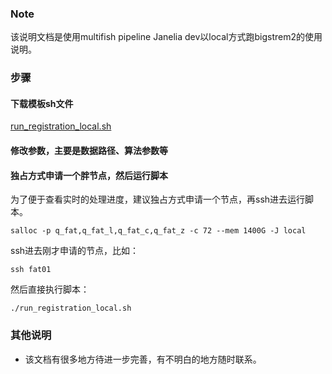 ### Note

该说明文档是使用multifish pipeline Janelia dev以local方式跑bigstrem2的使用说明。

### 步骤

#### 下载模板sh文件

[run_registration_local.sh](https://github.com/CIBRalgosw/Cluster_User_Manual/blob/cv/multifish/bigstream/run_registration_local.sh)

#### 修改参数，主要是数据路径、算法参数等

#### 独占方式申请一个胖节点，然后运行脚本

为了便于查看实时的处理进度，建议独占方式申请一个节点，再ssh进去运行脚本。

```commandline
salloc -p q_fat,q_fat_l,q_fat_c,q_fat_z -c 72 --mem 1400G -J local
```

ssh进去刚才申请的节点，比如：

```commandline
ssh fat01
```

然后直接执行脚本：

```commandline
./run_registration_local.sh
```

### 其他说明

* 该文档有很多地方待进一步完善，有不明白的地方随时联系。